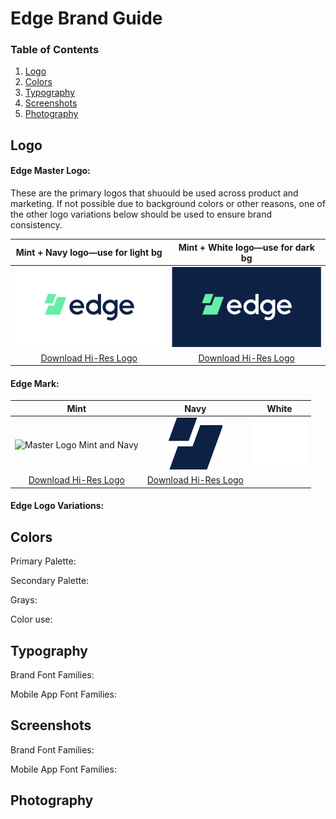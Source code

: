 # Edge Brand Guide

### Table of Contents
1. [Logo](#logo)
2. [Colors](#colors)
3. [Typography](#typography)
4. [Screenshots](#screenshots)
5. [Photography](#photography)

## Logo

#### Edge Master Logo:
These are the primary logos that shuould be used across product and marketing. If not possible due to background colors or other reasons, one of the other logo variations below should be used to ensure brand consistency.

| Mint + Navy logo—use for light bg | Mint + White logo—use for dark bg |
| :-------------: |:-------------:|
| ![Master Logo Mint and Navy](https://github.com/Reipun/waffle-beans/blob/master/Logo-MintNavy.png) | ![Master Logo Mint and White](https://github.com/Reipun/waffle-beans/blob/master/Logo-MintWhite.png) |
| [Download Hi-Res Logo](https://github.com/Reipun/waffle-beans/blob/master/Edge_MasterLogo_LightBg.png)| [Download Hi-Res Logo](https://github.com/Reipun/waffle-beans/blob/master/Edge_MasterLogo_LightBg.png)|


#### Edge Mark:

| Mint | Navy | White |
| :-------------: |:-------------:|:-------------:|
| ![Master Logo Mint and Navy](Mark-Mint) | ![Master Logo Mint and White](https://github.com/Reipun/waffle-beans/blob/master/Mark-Navy.png) | ![Master Logo Mint and White](https://github.com/Reipun/waffle-beans/blob/master/Mark-White-.png)
| [Download Hi-Res Logo](https://github.com/Reipun/waffle-beans/blob/master/Edge_MasterLogo_LightBg.png)| [Download Hi-Res Logo](https://github.com/Reipun/waffle-beans/blob/master/Edge_MasterLogo_LightBg.png)|



#### Edge Logo Variations:


## Colors

Primary Palette:


Secondary Palette:


Grays:


Color use:


## Typography

Brand Font Families:


Mobile App Font Families:



## Screenshots

Brand Font Families:


Mobile App Font Families:


## Photography





